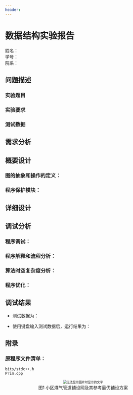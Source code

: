 ```yaml
---
header:
---
```




# 数据结构实验报告

<div>
    <right>
        姓名：<br>
        学号：<br>
        院系：
    </right>
</div>



## 问题描述

### 实验题目

### 实验要求

### 测试数据

## 需求分析

## 概要设计

### 图的抽象和操作的定义：

### 程序保护模块：

## 详细设计

## 调试分析

### 程序调试：

### 程序解释和流程分析：

### 算法时空复杂度分析：

### 程序优化：

## 调试结果

- 测试数据为：

- 使用键盘输入测试数据后，运行结果为：


## 附录

### 原程序文件清单：

```
bits/stdc++.h
Prim.cpp
```

<div>			<!--块级封装-->
    <center>	<!--将图片和文字居中-->
    <img src="C:\Users\23764\AppData\Roaming\Typora\typora-user-images\image-20220605161647923.png"
         alt="无法显示图片时显示的文字"
         style="zoom:70%"/>
    <br>		<!--换行-->
    图1   小区煤气管道铺设网及其参考最优铺设方案	<!--标题-->
    </center>
</div>
